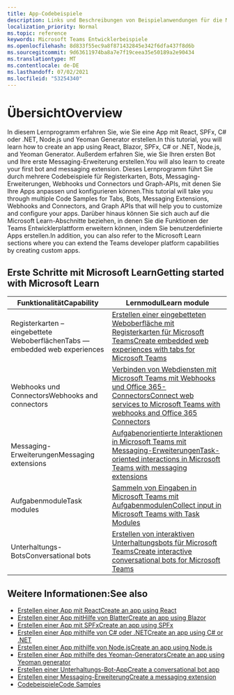 ```yaml
---
title: App-Codebeispiele
description: Links und Beschreibungen von Beispielanwendungen für die Microsoft Teams-Entwicklerplattform
localization_priority: Normal
ms.topic: reference
keywords: Microsoft Teams Entwicklerbeispiele
ms.openlocfilehash: 8d833f55ec9a8f871432845e342f6dfa437f8d6b
ms.sourcegitcommit: 9d63611974ba8a7e7f19ceea35e50189a2e90434
ms.translationtype: MT
ms.contentlocale: de-DE
ms.lasthandoff: 07/02/2021
ms.locfileid: "53254340"
---
```

# <a name="overview"></a><span data-ttu-id="f93b6-104">Übersicht</span><span class="sxs-lookup"><span data-stu-id="f93b6-104">Overview</span></span>

<span data-ttu-id="f93b6-105">In diesem Lernprogramm erfahren Sie, wie Sie eine App mit React, SPFx, C# oder .NET, Node.js und Yeoman Generator erstellen.</span><span class="sxs-lookup"><span data-stu-id="f93b6-105">In this tutorial, you will learn how to create an app using React, Blazor, SPFx, C# or .NET, Node.js, and Yeoman Generator.</span></span> <span data-ttu-id="f93b6-106">Außerdem erfahren Sie, wie Sie Ihren ersten Bot und Ihre erste Messaging-Erweiterung erstellen.</span><span class="sxs-lookup"><span data-stu-id="f93b6-106">You will also learn to create your first bot and messaging extension.</span></span> <span data-ttu-id="f93b6-107">Dieses Lernprogramm führt Sie durch mehrere Codebeispiele für Registerkarten, Bots, Messaging-Erweiterungen, Webhooks und Connectors und Graph-APIs, mit denen Sie Ihre Apps anpassen und konfigurieren können.</span><span class="sxs-lookup"><span data-stu-id="f93b6-107">This tutorial will take you through multiple Code Samples for Tabs, Bots, Messaging Extensions, Webhooks and Connectors, and Graph APIs that will help you to customize and configure your apps.</span></span> <span data-ttu-id="f93b6-108">Darüber hinaus können Sie sich auch auf die Microsoft Learn-Abschnitte beziehen, in denen Sie die Funktionen der Teams Entwicklerplattform erweitern können, indem Sie benutzerdefinierte Apps erstellen.</span><span class="sxs-lookup"><span data-stu-id="f93b6-108">In addition, you can also refer to the Microsoft Learn sections where you can extend the Teams developer platform capabilities by creating custom apps.</span></span>  

## <a name="getting-started-with-microsoft-learn"></a><span data-ttu-id="f93b6-109">Erste Schritte mit Microsoft Learn</span><span class="sxs-lookup"><span data-stu-id="f93b6-109">Getting started with Microsoft Learn</span></span>

| <span data-ttu-id="f93b6-110">**Funktionalität**</span><span class="sxs-lookup"><span data-stu-id="f93b6-110">**Capability**</span></span>| <span data-ttu-id="f93b6-111">**Lernmodul**</span><span class="sxs-lookup"><span data-stu-id="f93b6-111">**Learn module**</span></span>|
|--------|-------------|
| <span data-ttu-id="f93b6-112">Registerkarten – eingebettete Weboberflächen</span><span class="sxs-lookup"><span data-stu-id="f93b6-112">Tabs  — embedded web experiences</span></span>  |  [<span data-ttu-id="f93b6-113">Erstellen einer eingebetteten Weboberfläche mit Registerkarten für Microsoft Teams</span><span class="sxs-lookup"><span data-stu-id="f93b6-113">Create embedded web experiences with tabs for Microsoft Teams</span></span>](/learn/modules/embedded-web-experiences/) |
| <span data-ttu-id="f93b6-114">Webhooks und Connectors</span><span class="sxs-lookup"><span data-stu-id="f93b6-114">Webhooks and connectors</span></span>  |  [<span data-ttu-id="f93b6-115">Verbinden von Webdiensten mit Microsoft Teams mit Webhooks und Office 365-Connectors</span><span class="sxs-lookup"><span data-stu-id="f93b6-115">Connect web services to Microsoft Teams with webhooks and Office 365 Connectors</span></span>](/learn/modules/msteams-webhooks-connectors/) |
|<span data-ttu-id="f93b6-116">Messaging-Erweiterungen</span><span class="sxs-lookup"><span data-stu-id="f93b6-116">Messaging extensions</span></span>  | [<span data-ttu-id="f93b6-117">Aufgabenorientierte Interaktionen in Microsoft Teams mit Messaging-Erweiterungen</span><span class="sxs-lookup"><span data-stu-id="f93b6-117">Task-oriented interactions in Microsoft Teams with messaging extensions</span></span>](/learn/modules/msteams-messaging-extensions/)  |
| <span data-ttu-id="f93b6-118">Aufgabenmodule</span><span class="sxs-lookup"><span data-stu-id="f93b6-118">Task modules</span></span> |  [<span data-ttu-id="f93b6-119">Sammeln von Eingaben in Microsoft Teams mit Aufgabenmodulen</span><span class="sxs-lookup"><span data-stu-id="f93b6-119">Collect input in Microsoft Teams with Task Modules</span></span>](/learn/modules/msteams-task-modules/) |
| <span data-ttu-id="f93b6-120">Unterhaltungs-Bots</span><span class="sxs-lookup"><span data-stu-id="f93b6-120">Conversational bots</span></span>  | [<span data-ttu-id="f93b6-121">Erstellen von interaktiven Unterhaltungsbots für Microsoft Teams</span><span class="sxs-lookup"><span data-stu-id="f93b6-121">Create interactive conversational bots for Microsoft Teams</span></span>](/learn/modules/msteams-conversation-bots/)  |

## <a name="see-also"></a><span data-ttu-id="f93b6-122">Weitere Informationen:</span><span class="sxs-lookup"><span data-stu-id="f93b6-122">See also</span></span>

* [<span data-ttu-id="f93b6-123">Erstellen einer App mit React</span><span class="sxs-lookup"><span data-stu-id="f93b6-123">Create an app using React</span></span>](first-app-react.md)
* [<span data-ttu-id="f93b6-124">Erstellen einer App mitHilfe von Blatter</span><span class="sxs-lookup"><span data-stu-id="f93b6-124">Create an app using Blazor</span></span>](first-app-blazor.md)
* [<span data-ttu-id="f93b6-125">Erstellen einer App mit SPFx</span><span class="sxs-lookup"><span data-stu-id="f93b6-125">Create an app using SPFx</span></span>](first-app-spfx.md)
* [<span data-ttu-id="f93b6-126">Erstellen einer App mithilfe von C# oder .NET</span><span class="sxs-lookup"><span data-stu-id="f93b6-126">Create an app using C# or .NET</span></span>](get-started-dotnet-app-studio.md)
* [<span data-ttu-id="f93b6-127">Erstellen einer App mithilfe von Node.js</span><span class="sxs-lookup"><span data-stu-id="f93b6-127">Create an app using Node.js</span></span>](get-started-nodejs-app-studio.md)
* [<span data-ttu-id="f93b6-128">Erstellen einer App mithilfe des Yeoman-Generators</span><span class="sxs-lookup"><span data-stu-id="f93b6-128">Create an app using Yeoman generator</span></span>](get-started-yeoman.md)
* [<span data-ttu-id="f93b6-129">Erstellen einer Unterhaltungs-Bot-App</span><span class="sxs-lookup"><span data-stu-id="f93b6-129">Create a conversational bot app</span></span>](first-app-bot.md)
* [<span data-ttu-id="f93b6-130">Erstellen einer Messaging-Erweiterung</span><span class="sxs-lookup"><span data-stu-id="f93b6-130">Create a messaging extension</span></span>](first-message-extension.md)
* [<span data-ttu-id="f93b6-131">Codebeispiele</span><span class="sxs-lookup"><span data-stu-id="f93b6-131">Code Samples</span></span>](https://github.com/OfficeDev/Microsoft-Teams-Samples)